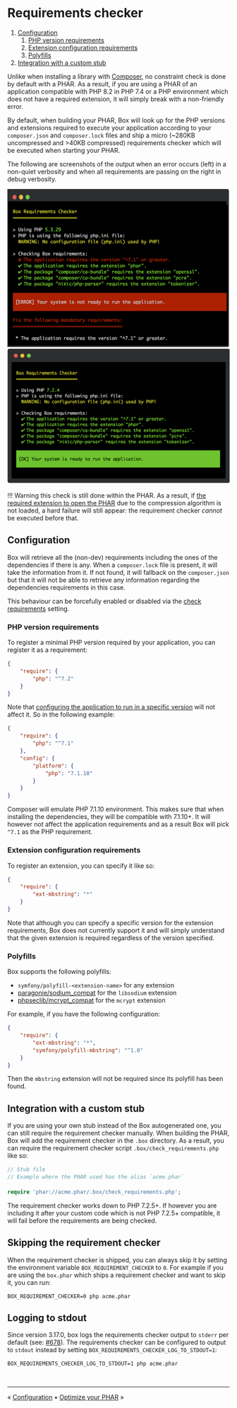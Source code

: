 # Requirements checker

1. [Configuration](#configuration)
    1. [PHP version requirements](#php-version-requirements)
    1. [Extension configuration requirements](#extension-configuration-requirements)
    1. [Polyfills](#polyfills)
1. [Integration with a custom stub](#integration-with-a-custom-stub)


Unlike when installing a library with [Composer][composer], no constraint check is done by default with a PHAR. As a
result, if you are using a PHAR of an application compatible with PHP 8.2 in PHP 7.4 or a PHP environment which does not
have a required extension, it will simply break with a non-friendly error.

By default, when building your PHAR, Box will look up for the PHP versions and extensions required to execute your
application according to your `composer.json` and `composer.lock` files and ship a micro (~280KB uncompressed and >40KB
compressed) requirements checker which will be executed when starting your PHAR.

The following are screenshots of the output when an error occurs (left) in a non-quiet verbosity and when all
requirements are passing on the right in debug verbosity.

![Requirements Checker KO](img/requirement-checker_1.png)
![Requirements Checker OK](img/requirement-checker_2.png)

!!! Warning
     this check is still done within the PHAR. As a result, if [the required extension to open the PHAR][compression]
     due to the compression algorithm is not loaded, a hard failure will still appear:
     the requirement checker _cannot_ be executed before that.


## Configuration

Box will retrieve all the (non-dev) requirements including the ones of the dependencies if there is any. When a
`composer.lock` file is present, it will take the information from it. If not found, it will fallback on the
`composer.json` but that it will not be able to retrieve any information regarding the dependencies requirements in this
case.

This behaviour can be forcefully enabled or disabled via the [check requirements] setting.


### PHP version requirements

To register a minimal PHP version required by your application, you can register it as a requirement:

```json
{
    "require": {
        "php": "^7.2"    
    }
}
```

Note that [configuring the application to run in a specific version][composer-platform-php] will not affect it. So in
the following example:

```json
{
    "require": {
        "php": "^7.1"    
    },
    "config": {
        "platform": {
            "php": "7.1.10"
        }
    }
}
```

Composer will emulate PHP 7.1.10 environment. This makes sure that when installing the dependencies, they will be
compatible with 7.1.10+. It will however not affect the application requirements and as a result Box will pick `^7.1` as
the PHP requirement.


### Extension configuration requirements

To register an extension, you can specify it like so:

```json
{
    "require": {
        "ext-mbstring": "*"    
    }
}
```

Note that although you can specify a specific version for the extension requirements, Box does not currently support it
and will simply understand that the given extension is required regardless of the version specified.


### Polyfills

Box supports the following polyfills:

- `symfony/polyfill-<extension-name>` for any extension
- [paragonie/sodium_compat][paragonie sodium_compat] for the `libsodium` extension
- [phpseclib/mcrypt_compat][phpseclib mcrypt_compat] for the `mcrypt` extension

For example, if you have the following configuration:

```json
{
    "require": {
        "ext-mbstring": "*",
        "symfony/polyfill-mbstring": "^1.0" 
    }
}
```

Then the `mbstring` extension will not be required since its polyfill has been found.


## Integration with a custom stub

If you are using your own stub instead of the Box autogenerated one, you can still require the requirement checker
manually. When building the PHAR, Box will add the requirement checker in the `.box` directory. As a result, you can
require the requirement checker script `.box/check_requirements.php` like so:

```php
// Stub file
// Example where the PHAR used has the alias `acme.phar`

require 'phar://acme.phar/.box/check_requirements.php';
```

The requirement checker works down to PHP 7.2.5+. If however you are including it after your custom code which is not
PHP 7.2.5+ compatible, it will fail before the requirements are being checked.


## Skipping the requirement checker

When the requirement checker is shipped, you can always skip it by setting the environment variable
`BOX_REQUIREMENT_CHECKER` to `0`. For example if you are using the `box.phar` which ships a requirement checker and want
to skip it, you can run:

```shell
BOX_REQUIREMENT_CHECKER=0 php acme.phar 
```


## Logging to stdout

Since version 3.17.0, box logs the requirements checker output to `stderr` per default (see: [#678](https://github.com/box-project/box/issues/678)).
The requirements checker can be configured to output to `stdout` instead by setting `BOX_REQUIREMENTS_CHECKER_LOG_TO_STDOUT=1`:

```shell
BOX_REQUIREMENTS_CHECKER_LOG_TO_STDOUT=1 php acme.phar
```


<br />
<hr />

« [Configuration](configuration.md#configuration) • [Optimize your PHAR](optimizations.md#optimize-your-phar) »


[check requirements]: configuration.md#check-requirements-check-requirements
[composer]: https://getcomposer.org/
[compression]: configuration.md#compression-algorithm-compression
[composer-platform-php]: https://getcomposer.org/doc/06-config.md#platform
[paragonie sodium_compat]: https://github.com/paragonie/sodium_compat
[phpseclib mcrypt_compat]: https://github.com/phpseclib/mcrypt_compat
